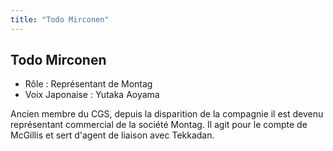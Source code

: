 ```yaml
---
title: "Todo Mirconen"
---
```


Todo Mirconen
-------------





* Rôle : Représentant de Montag
* Voix Japonaise : Yutaka Aoyama


Ancien membre du CGS, depuis la disparition de la compagnie il est devenu représentant commercial de la société Montag. Il agit pour le compte de McGillis et sert d'agent de liaison avec Tekkadan.


